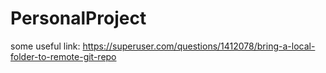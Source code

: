 # PersonalProject
some useful link: https://superuser.com/questions/1412078/bring-a-local-folder-to-remote-git-repo
